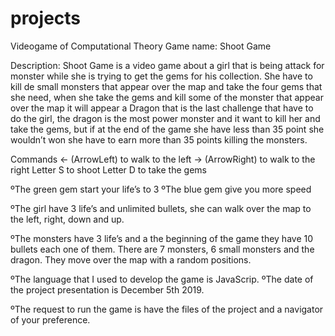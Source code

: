 # projects
Videogame of Computational Theory
Game name: Shoot Game

Description:
Shoot Game is a video game about a girl that is being attack for monster while she is trying to get the gems for his collection. She have to kill de small monsters that appear over the map  and take the four gems that she need, when she take the gems and kill some of the monster that appear over the map it will appear a Dragon that is the last challenge that have to do the girl, the dragon is the most power monster and it want to kill her and take the gems, but if at the end of the game she have less than 35 point she wouldn’t won she have to earn more than 35 points killing the monsters.

Commands
<- (ArrowLeft) to walk to the left
-> (ArrowRight) to walk to the right
Letter S to shoot
Letter D to take the gems

ºThe green gem start your life’s to 3
ºThe blue gem give you more speed

ºThe girl have 3 life’s and unlimited bullets, she can walk over the map to the left, right, down and up.

ºThe monsters have 3 life’s and a the beginning of the game they have 10 bullets each one of them. There are 7 monsters, 6 small monsters and the dragon. They move over the map with a random positions.

ºThe language that I used to develop the game is JavaScrip.
ºThe date of the project presentation is December 5th 2019.

ºThe request to run the game is have the files of the project and a navigator of your preference.
